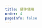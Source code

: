 ```yaml
---
title: 硬件使用
order: 4
pageInfo: false
---
```


<VidStack
  src="https://likeyou156156.online:9000/lky/VEX/VEX105_15W/video/15w完整版.webm"
/>

